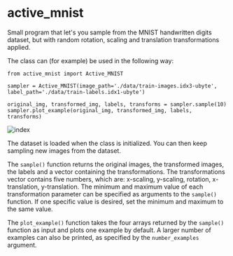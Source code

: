 # active_mnist
Small program that let's you sample from the MNIST handwritten digits dataset, but with random rotation, scaling and translation transformations applied.

The class can (for example) be used in the following way:
```
from active_mnist import Active_MNIST

sampler = Active_MNIST(image_path='./data/train-images.idx3-ubyte', label_path='./data/train-labels.idx1-ubyte')

original_img, transformed_img, labels, transforms = sampler.sample(10)
sampler.plot_example(original_img, transformed_img, labels, transforms)
```
![index](https://user-images.githubusercontent.com/62284314/142396995-510d546e-ae6c-4e26-a382-49d8132118ae.jpg)

The dataset is loaded when the class is initialized. You can then keep sampling new images from the dataset. 

The `sample()` function returns the original images, the transformed images, the labels and a vector containing the transformations. The transformations vector contains five numbers, which are: x-scaling, y-scaling, rotation, x-translation, y-translation. The minimum and maximum value of each transformation parameter can be specified as arguments to the `sample()` function. If one specific value is desired, set the minimum and maximum to the same value.

The `plot_example()` function takes the four arrays returned by the `sample()` function as input and plots one example by default. A larger number of examples can also be printed, as specified by the `number_examples` argument. 
